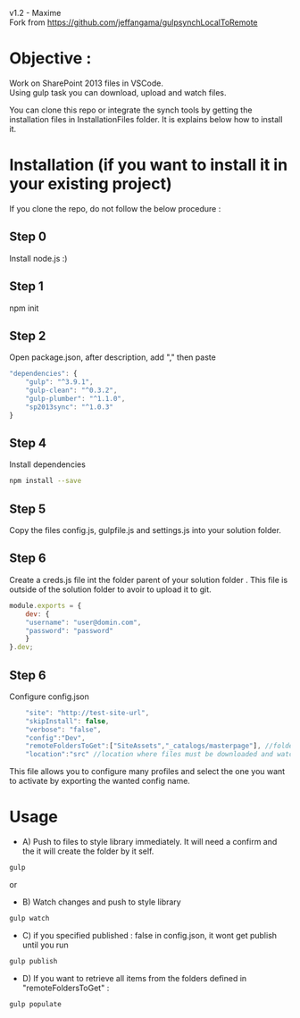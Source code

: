 v1.2  - Maxime  
Fork from https://github.com/jeffangama/gulpsynchLocalToRemote  
   
# Objective : 
Work on SharePoint 2013 files in VSCode.  
Using gulp task you can download, upload and watch files.  

You can clone this repo or integrate the synch tools by getting the installation files in InstallationFiles folder. It is explains below how to install it.

# Installation (if you want to install it in your existing project)

If you clone the repo, do not follow the below procedure :

## Step 0
Install node.js :)

## Step 1

npm init

## Step 2
Open package.json, after description, add "," then paste
```javascript
"dependencies": {
    "gulp": "^3.9.1",
    "gulp-clean": "^0.3.2",
    "gulp-plumber": "^1.1.0",
    "sp2013sync": "^1.0.3"
}
```

## Step 4
Install dependencies
```bash
npm install --save
```

## Step 5
Copy the files config.js, gulpfile.js and settings.js into your solution folder.

## Step 6
Create a creds.js file int the folder parent of your solution folder .
This file is outside of the solution folder to avoir to upload it to git.

```javascript
module.exports = {
    dev: {        
    "username": "user@domin.com",
    "password": "password"
    }
}.dev;
```

## Step 6
Configure config.json
```javascript
    "site": "http://test-site-url",
    "skipInstall": false,
    "verbose": "false",
    "config":"Dev",
    "remoteFoldersToGet":["SiteAssets","_catalogs/masterpage"], //folders for which you want to retrieve content in the populate task
    "location":"src" //location where files must be downloaded and watched
```
This file allows you to configure many profiles and select the one you want to activate by exporting the wanted config name.

# Usage

* A) Push to files to style library immediately. It will need a confirm and the it will create the folder by it self.

```bash
gulp 
```

or 

* B) Watch changes and push to style library
```bash
gulp watch
```

* C) if you specified published : false in config.json, it wont get publish until you run
```bash
gulp publish
```
    
* D) If you want to retrieve all items from the folders defined in "remoteFoldersToGet" :
```bash
gulp populate
```